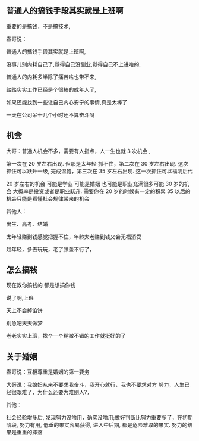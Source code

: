 ## 普通人的搞钱手段其实就是上班啊

重要的是搞钱，不是搞技术,

春哥说：

普通人的搞钱手段其实就是上班啊,

没事儿别内耗自己了,觉得自己没副业,觉得自己不上进啥的,

普通人的内耗多半除了痛苦啥也带不来,

踏踏实实工作已经是个很棒的成年人了,

如果还能找到一些让自己内心安宁的事情,真是太棒了

一天在公司呆十几个小时还不算奋斗吗

## 机会

大哥：普通人机会不多，需要有人指点，人一生也就 3 次机会 ,

第一次在 20 岁左右出现. 但那是太年轻 抓不住，第二次在 30 岁左右出现. 这次抓住可以跃升一级, 完成温饱，第三次在 35 岁左右出现. 这一次抓住可以福阴后代

20 岁左右的机会 可能是学业 可能是婚姻 也可能是职业充满很多可能
30 岁的机会 大概率是投资或者是职业跃升. 需要你在 20 岁的时候有一定的积累
35 以后的机会只能是看懂社会规律带来的机会

其他人：

出生、高考、结婚

太年轻赚到钱感觉把握不住，年龄太老赚到钱又会无福消受

趁年轻，多去玩玩，老了膝盖不行了，

## 怎么搞钱

现在教你搞钱的 都是想搞你钱

说了啊,上班

天上不会掉馅饼

别急吧天天做梦

老老实实上班，找个一个稍微不错的工作就挺好的了

## 关于婚姻

春哥说：互相尊重是婚姻的第一要务

大哥说：我媳妇从来不要求我奋斗，我开心就行，我也不要求对方 努力，人生已经很艰难了，为什么还要为难别人?，

其他：

社会经验增多后, 发现努力没啥用，确实没啥用;做好判断比努力重要多了，在初期阶段, 努力有用, 低垂的果实容易获得,
进入中后期, 都是危险难取的果实. 努力的结果是重重的摔落

